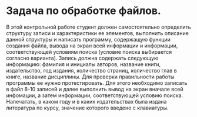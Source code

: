 # Задача по обработке файлов.
 В этой контрольной работе студент должен самостоятельно определить структуру записи и характеристики ее элементов, выполнить описание данной структуры и написать программу, содержащую функции создания файла, вывода 
 на экран всей информации и информации, соответствующей условиям поиска (условие поиска выбирается согласно варианта).
 Запись должна содержать следующую информацию: фамилия и инициалы авторов, название книги, издательство, год издания, количество страниц, количество глав в книге, название дисциплины.
 Для проверки правильности работы программы ее нужно протестировать. Для этого необходимо записать в файл 8-10 записей и далее выполнить вывод на экран вначале всей инфомации, а затем информации, соответствующей 
 условию поиска.
 Напечатать, в каком году и в каких издательствах была
 издана литература по курсу, значение которого введено с клавиатуры.
